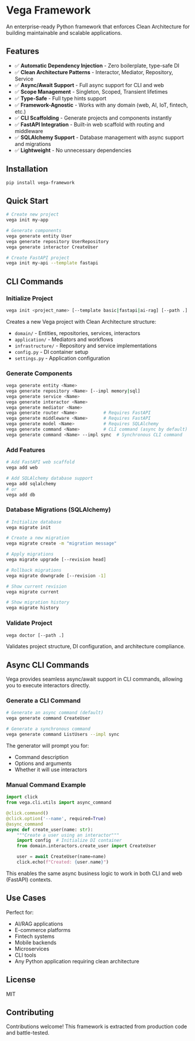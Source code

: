 # Vega Framework

An enterprise-ready Python framework that enforces Clean Architecture for building maintainable and scalable applications.

## Features

- ✅ **Automatic Dependency Injection** - Zero boilerplate, type-safe DI
- ✅ **Clean Architecture Patterns** - Interactor, Mediator, Repository, Service
- ✅ **Async/Await Support** - Full async support for CLI and web
- ✅ **Scope Management** - Singleton, Scoped, Transient lifetimes
- ✅ **Type-Safe** - Full type hints support
- ✅ **Framework-Agnostic** - Works with any domain (web, AI, IoT, fintech, etc.)
- ✅ **CLI Scaffolding** - Generate projects and components instantly
- ✅ **FastAPI Integration** - Built-in web scaffold with routing and middleware
- ✅ **SQLAlchemy Support** - Database management with async support and migrations
- ✅ **Lightweight** - No unnecessary dependencies

## Installation

```bash
pip install vega-framework
```

## Quick Start

```bash
# Create new project
vega init my-app

# Generate components
vega generate entity User
vega generate repository UserRepository
vega generate interactor CreateUser

# Create FastAPI project
vega init my-api --template fastapi
```

## CLI Commands

### Initialize Project

```bash
vega init <project_name> [--template basic|fastapi|ai-rag] [--path .]
```

Creates a new Vega project with Clean Architecture structure:

- `domain/` - Entities, repositories, services, interactors
- `application/` - Mediators and workflows
- `infrastructure/` - Repository and service implementations
- `config.py` - DI container setup
- `settings.py` - Application configuration

### Generate Components

```bash
vega generate entity <Name>
vega generate repository <Name> [--impl memory|sql]
vega generate service <Name>
vega generate interactor <Name>
vega generate mediator <Name>
vega generate router <Name>          # Requires FastAPI
vega generate middleware <Name>      # Requires FastAPI
vega generate model <Name>           # Requires SQLAlchemy
vega generate command <Name>         # CLI command (async by default)
vega generate command <Name> --impl sync  # Synchronous CLI command
```

### Add Features

```bash
# Add FastAPI web scaffold
vega add web

# Add SQLAlchemy database support
vega add sqlalchemy
# or
vega add db
```

### Database Migrations (SQLAlchemy)

```bash
# Initialize database
vega migrate init

# Create a new migration
vega migrate create -m "migration message"

# Apply migrations
vega migrate upgrade [--revision head]

# Rollback migrations
vega migrate downgrade [--revision -1]

# Show current revision
vega migrate current

# Show migration history
vega migrate history
```

### Validate Project

```bash
vega doctor [--path .]
```

Validates project structure, DI configuration, and architecture compliance.

## Async CLI Commands

Vega provides seamless async/await support in CLI commands, allowing you to execute interactors directly.

### Generate a CLI Command

```bash
# Generate an async command (default)
vega generate command CreateUser

# Generate a synchronous command
vega generate command ListUsers --impl sync
```

The generator will prompt you for:
- Command description
- Options and arguments
- Whether it will use interactors

### Manual Command Example

```python
import click
from vega.cli.utils import async_command

@click.command()
@click.option('--name', required=True)
@async_command
async def create_user(name: str):
    """Create a user using an interactor"""
    import config  # Initialize DI container
    from domain.interactors.create_user import CreateUser

    user = await CreateUser(name=name)
    click.echo(f"Created: {user.name}")
```

This enables the same async business logic to work in both CLI and web (FastAPI) contexts.

## Use Cases

Perfect for:

- AI/RAG applications
- E-commerce platforms
- Fintech systems
- Mobile backends
- Microservices
- CLI tools
- Any Python application requiring clean architecture

## License

MIT

## Contributing

Contributions welcome! This framework is extracted from production code and battle-tested.
